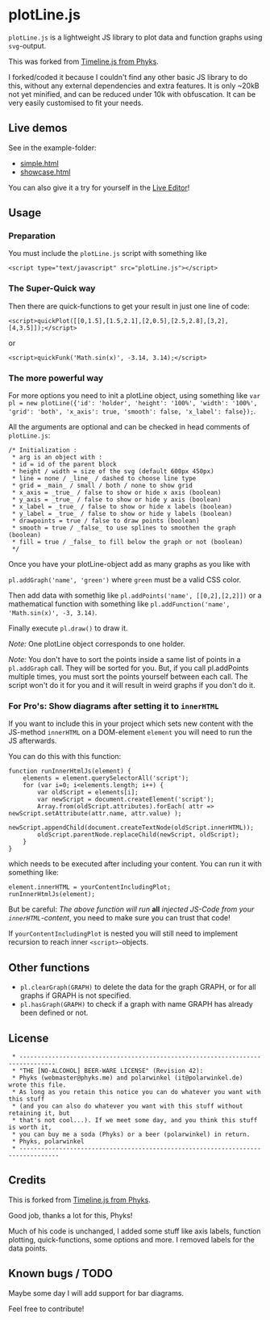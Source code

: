 # plotLine.js

`plotLine.js` is a lightweight JS library to plot data and function graphs using `svg`-output.

This was forked from [Timeline.js from Phyks](https://github.com/Phyks/timeline.js).

I forked/coded it because I couldn't find any other basic JS library to do this, without any external dependencies and extra features. It is only ~20kB not yet minified, and can be reduced under 10k with obfuscation. It can be very easily customised to fit your needs.

## Live demos

See in the example-folder:

- [simple.html](https://polarwinkel.github.io/plotLine.js/examples/simple.html)
- [showcase.html](https://polarwinkel.github.io/plotLine.js/examples/showcase.html)

You can also give it a try for yourself in the [Live Editor](https://polarwinkel.github.io/plotLine.js/liveEditor/liveEditor.html)!
## Usage

### Preparation

You must include the `plotLine.js` script with something like

`<script type="text/javascript" src="plotLine.js"></script>`

### The Super-Quick way

Then there are quick-functions to get your result in just one line of code:

`<script>quickPlot([[0,1.5],[1.5,2.1],[2,0.5],[2.5,2.8],[3,2],[4,3.5]]);</script>`

or

`<script>quickFunk('Math.sin(x)', -3.14, 3.14);</script>`


### The more powerful way

For more options you need to init a plotLine object, using something like `var pl = new plotLine({'id': 'holder', 'height': '100%', 'width': '100%', 'grid': 'both', 'x_axis': true, 'smooth': false, 'x_label': false});`.

All the arguments are optional and can be checked in head comments of `plotLine.js`:

```
/* Initialization :
 * arg is an object with :
 * id = id of the parent block
 * height / width = size of the svg (default 600px 450px)
 * line = none / _line_ / dashed to choose line type
 * grid = _main_ / small / both / none to show grid
 * x_axis = _true_ / false to show or hide x axis (boolean)
 * y_axis = _true_ / false to show or hide y axis (boolean)
 * x_label = _true_ / false to show or hide x labels (boolean)
 * y_label = _true_ / false to show or hide y labels (boolean)
 * drawpoints = true / false to draw points (boolean)
 * smooth = true / _false_ to use splines to smoothen the graph (boolean)
 * fill = true / _false_ to fill below the graph or not (boolean)
 */
```

Once you have your plotLine-object add as many graphs as you like with

`pl.addGraph('name', 'green')` where `green` must be a valid CSS color.

Then add data with somethig like `pl.addPoints('name', [[0,2],[2,2]])` or a mathematical function with something like `pl.addFunction('name', 'Math.sin(x)', -3, 3.14)`.

Finally execute `pl.draw()` to draw it.

_Note:_ One plotLine object corresponds to one holder.

_Note:_ You don't have to sort the points inside a same list of points in a `pl.addGraph` call. They will be sorted for you. But, if you call pl.addPoints multiple times, you must sort the points yourself between each call. The script won't do it for you and it will result in weird graphs if you don't do it.

### For Pro's: Show diagrams after setting it to `innerHTML`

If you want to include this in your project which sets new content with the JS-method `innerHTML` on a DOM-element `element` you will need to run the JS afterwards.

You can do this with this function:

```
function runInnerHtmlJs(element) {
    elements = element.querySelectorAll('script');
    for (var i=0; i<elements.length; i++) {
        var oldScript = elements[i];
        var newScript = document.createElement('script');
        Array.from(oldScript.attributes).forEach( attr => newScript.setAttribute(attr.name, attr.value) );
        newScript.appendChild(document.createTextNode(oldScript.innerHTML));
        oldScript.parentNode.replaceChild(newScript, oldScript);
    }
}
```

which needs to be executed after including your content. You can run it with something like: 

```
element.innerHTML = yourContentIncludingPlot;
runInnerHtmlJs(element);
```

But be careful: _The above function will run_ __all__ _injected JS-Code from your `innerHTML`-content_, you need to make sure you can trust that code!

If `yourContentIncludingPlot` is nested you will still need to implement recursion to reach inner `<script>`-objects.

## Other functions

* `pl.clearGraph(GRAPH)` to delete the data for the graph GRAPH, or for all graphs if GRAPH is not specified.
* `pl.hasGraph(GRAPH)` to check if a graph with name GRAPH has already been defined or not.

## License

```
 * --------------------------------------------------------------------------------
 * "THE [NO-ALCOHOL] BEER-WARE LICENSE" (Revision 42):
 * Phyks (webmaster@phyks.me) and polarwinkel (it@polarwinkel.de) wrote this file.
 * As long as you retain this notice you can do whatever you want with this stuff 
 * (and you can also do whatever you want with this stuff without retaining it, but
 * that's not cool...). If we meet some day, and you think this stuff is worth it,
 * you can buy me a soda (Phyks) or a beer (polarwinkel) in return.
 * Phyks, polarwinkel
 * ---------------------------------------------------------------------------------
```

## Credits

This is forked from [Timeline.js from Phyks](https://github.com/Phyks/timeline.js).

Good job, thanks a lot for this, Phyks!

Much of his code is unchanged, I added some stuff like axis labels, function plotting, quick-functions, some options and more.
I removed labels for the data points.

## Known bugs / TODO

Maybe some day I will add support for bar diagrams.

Feel free to contribute!
